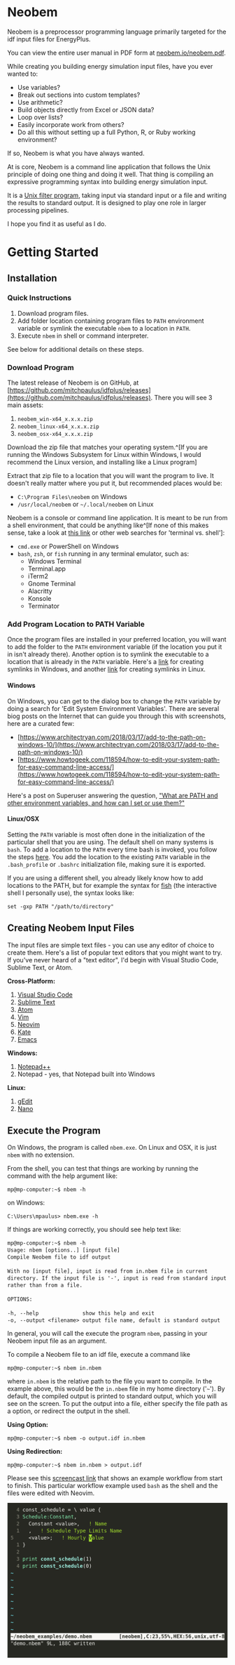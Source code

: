 # Neobem

Neobem is a preprocessor programming language primarily targeted for the idf input files for EnergyPlus.

You can view the entire user manual in PDF form at [neobem.io/neobem.pdf](https://neobem.io/neobem.pdf).

While creating you building energy simulation input files, have you ever wanted to:

- Use variables?
- Break out sections into custom templates?
- Use arithmetic?
- Build objects directly from Excel or JSON data?
- Loop over lists?
- Easily incorporate work from others?
- Do all this without setting up a full Python, R, or Ruby working environment?

If so, Neobem is what you have always wanted.

At is core, Neobem is a command line application that follows the Unix
principle of doing one thing and doing it well. That thing is compiling
an expressive programming syntax into building energy simulation input.

It is a [Unix filter
program](https://en.wikipedia.org/wiki/Filter_(software)), taking input
via standard input or a file and writing the results to standard output.
It is designed to play one role in larger processing pipelines.

I hope you find it as useful as I do.

# Getting Started

## Installation

### Quick Instructions

1. Download program files.
2. Add folder location containing program files to `PATH` environment
   variable or symlink the executable `nbem` to a location in `PATH`.
3. Execute `nbem` in shell or command interpreter.

See below for additional details on these steps.

### Download Program

The latest release of Neobem is on GitHub, at
[https://github.com/mitchpaulus/idfplus/releases](https://github.com/mitchpaulus/idfplus/releases).
There you will see 3 main assets:

1. `neobem_win-x64_x.x.x.zip`
2. `neobem_linux-x64_x.x.x.zip`
3. `neobem_osx-x64_x.x.x.zip`

Download the zip file that matches your operating system.^[If you are
running the Windows Subsystem for Linux within Windows, I would
recommend the Linux version, and installing like a Linux program]

Extract that zip file to a location that you will want the program to
live. It doesn't really matter where you put it, but recommended places
would be:

- `C:\Program Files\neobem` on Windows
- `/usr/local/neobem` or `~/.local/neobem` on Linux

Neobem is a console or command line application. It is meant to be run
from a shell environment, that could be anything like^[If none of this makes sense, take a look at [this link](https://www.unixsheikh.com/articles/the-terminal-the-console-and-the-shell-what-are-they.html) or other web searches for 'terminal vs. shell']:

- `cmd.exe` or PowerShell on Windows
- `bash`, `zsh`, or `fish` running in any terminal emulator, such as:
    - Windows Terminal
    - Terminal.app
    - iTerm2
    - Gnome Terminal
    - Alacritty
    - Konsole
    - Terminator


### Add Program Location to PATH Variable

Once the program files are installed in your preferred location, you
will want to add the folder to the `PATH` environment variable (if the
location you put it in isn't already there). Another option is to
symlink the executable to a location that is already in the `PATH`
variable. Here's a
[link](https://www.howtogeek.com/howto/16226/complete-guide-to-symbolic-links-symlinks-on-windows-or-linux/)
for creating symlinks in Windows, and another
[link](https://www.howtogeek.com/287014/how-to-create-and-use-symbolic-links-aka-symlinks-on-linux/)
for creating symlinks in Linux.

#### Windows

On Windows, you can get to the dialog box to change the `PATH` variable
by doing a search for 'Edit System Environment Variables'. There are
several biog posts on the Internet that can guide you through this with
screenshots, here are a curated few:

 - [https://www.architectryan.com/2018/03/17/add-to-the-path-on-windows-10/](https://www.architectryan.com/2018/03/17/add-to-the-path-on-windows-10/)
 - [https://www.howtogeek.com/118594/how-to-edit-your-system-path-for-easy-command-line-access/](https://www.howtogeek.com/118594/how-to-edit-your-system-path-for-easy-command-line-access/)

Here's a post on Superuser answering the question, ["What are PATH and other environment variables, and how can I set or use them?"](https://superuser.com/questions/284342/what-are-path-and-other-environment-variables-and-how-can-i-set-or-use-them)

#### Linux/OSX

Setting the `PATH` variable is most often done in the initialization of
the particular shell that you are using. The default shell on many
systems is `bash`. To add a location to the `PATH` every time bash is
invoked, you follow the steps [here](https://unix.stackexchange.com/questions/26047/how-to-correctly-add-a-path-to-path). You add the location to
the existing `PATH` variable in the `.bash_profile` or `.bashrc`
initialization file,
making sure it is exported.

If you are using a different shell, you already likely know how to add
locations to the PATH, but for example the syntax for
[fish](https://fishshell.com/) (the interactive shell I personally use),
the syntax looks like:

```fish
set -gxp PATH "/path/to/directory"
```

## Creating Neobem Input Files


The input files are simple text files - you can use any editor of choice
to create them. Here's a list of popular text editors that you might
want to try. If you've never heard of a "text editor", I'd begin with
Visual Studio Code, Sublime Text, or Atom.

**Cross-Platform:**

1. [Visual Studio Code](https://code.visualstudio.com/)
2. [Sublime Text](https://www.sublimetext.com/)
3. [Atom](https://atom.io/)
4. [Vim](https://www.vim.org/)
5. [Neovim](https://neovim.io/)
6. [Kate](https://kate-editor.org/)
6. [Emacs](https://www.gnu.org/software/emacs/)

**Windows:**

1. [Notepad++](https://notepad-plus-plus.org/)
2. Notepad - yes, that Notepad built into Windows

**Linux:**

1. [gEdit](https://wiki.gnome.org/Apps/Gedit)
2. [Nano](https://www.nano-editor.org/)


## Execute the Program

On Windows, the program is called `nbem.exe`. On Linux and OSX, it is
just `nbem` with no extension.

From the shell, you can test that things are working by running the
command with the help argument like:

```console
mp@mp-computer:~$ nbem -h
```

on Windows:

```console
C:\Users\mpaulus> nbem.exe -h
```

If things are working correctly, you should see help text like:

```console
mp@mp-computer:~$ nbem -h
Usage: nbem [options..] [input file]
Compile Neobem file to idf output

With no [input file], input is read from in.nbem file in current
directory. If the input file is '-', input is read from standard input
rather than from a file.

OPTIONS:

-h, --help              show this help and exit
-o, --output <filename> output file name, default is standard output

```

In general, you will call the execute the program `nbem`, passing in your Neobem
input file as an argument.

To compile a Neobem file to an idf file, execute a command like

```console
mp@mp-computer:~$ nbem in.nbem
```

where `in.nbem` is the relative path to the file you want to compile. In
the example above, this would be the `in.nbem` file in my home directory
('`~`'). By default, the compiled output is printed to standard output,
which you will see on the screen. To put the output into a file, either
specify the file path as a option, or redirect the output in the shell.

**Using Option:**

```console
mp@mp-computer:~$ nbem -o output.idf in.nbem
```

**Using Redirection:**

```console
mp@mp-computer:~$ nbem in.nbem > output.idf
```

Please see this [screencast
link](https://asciinema.org/a/392845?size=big) that
shows an example workflow from start to finish. This particular workflow
example used `bash` as the shell and the files were edited with Neovim.

![Sample screenshot from demo at: [asciinema.org](https://asciinema.org/a/392845?size=big).](doc/img/demo.png)

<!-- vim:set ft=markdown: -->
